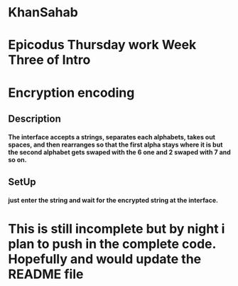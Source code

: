 # KhanSahab
# Epicodus Thursday work Week Three of Intro
# Encryption encoding
## Description
#### The interface accepts a strings, separates each alphabets, takes out spaces, and then rearranges so that the first alpha stays where it is but the second alphabet gets swaped with the 6 one and 2 swaped with 7 and so on.
## SetUp
#### just enter the string and wait for the encrypted string at the interface.

# This is still incomplete but by night i plan to push in the complete code. Hopefully and would update the README file

